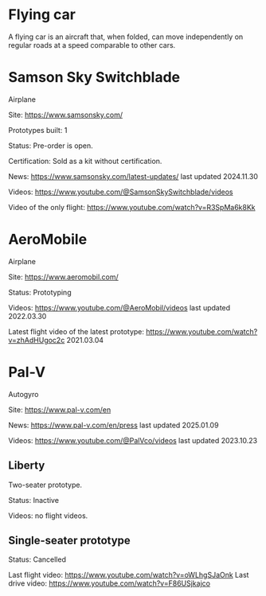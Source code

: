 Flying car
==========

A flying car is an aircraft that, when folded, can move independently on regular roads at a speed comparable to other cars.

# Samson Sky Switchblade

Airplane

Site: https://www.samsonsky.com/

Prototypes built: 1

Status: Pre-order is open.

Certification: Sold as a kit without certification.

News: https://www.samsonsky.com/latest-updates/ last updated 2024.11.30

Videos: https://www.youtube.com/@SamsonSkySwitchblade/videos

Video of the only flight: https://www.youtube.com/watch?v=R3SpMa6k8Kk



# AeroMobile

Airplane

Site: https://www.aeromobil.com/

Status: Prototyping

Videos: https://www.youtube.com/@AeroMobil/videos last updated 2022.03.30

Latest flight video of the latest prototype: https://www.youtube.com/watch?v=zhAdHUgoc2c 2021.03.04



# Pal-V

Autogyro

Site: https://www.pal-v.com/en

News: https://www.pal-v.com/en/press last updated 2025.01.09

Videos: https://www.youtube.com/@PalVco/videos last updated 2023.10.23


## Liberty

Two-seater prototype.

Status: Inactive

Videos: no flight videos.


## Single-seater prototype

Status: Cancelled

Last flight video: https://www.youtube.com/watch?v=oWLhgSJaOnk
Last drive video: https://www.youtube.com/watch?v=F86USjkajco


